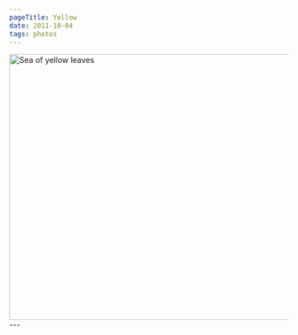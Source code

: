 ```yaml
---
pageTitle: Yellow
date: 2011-10-04
tags: photos
---
```

<img src="/assets/images/dsc02182-small.jpg" alt="Sea of yellow leaves" width="640" height="480" />
---
